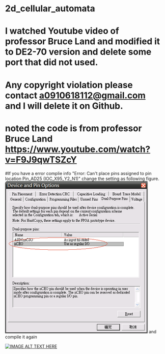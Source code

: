 # 2d_cellular_automata

# I watched Youtube video of professor Bruce Land and modified it to DE2-70 version and delete some port that did not used.
# Any copyright violation please contact a0910618112@gmail.com and I will delete it on Github.
# noted the code is from professor Bruce Land https://www.youtube.com/watch?v=F9J9qwTSZcY

#If you have a error complie info "Error: Can't place pins assigned to pin location Pin_AD25 (IOC_X95_Y2_N1)"
change the setting as following figure.
![image](https://github.com/Waxpple/2d_cellular_automata/blob/master/de2-70_err03_9cf62d99-446c-41ad-be82-09982549bab2.gif)
and compile it again

[![IMAGE ALT TEXT HERE](https://img.youtube.com/vi/sjM8aRN-uBs/0.jpg)](https://www.youtube.com/watch?v=sjM8aRN-uBs)
